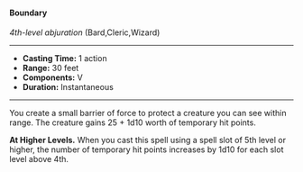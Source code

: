 #### Boundary
*4th-level abjuration* (Bard,Cleric,Wizard)
___
- **Casting Time:** 1 action
- **Range:** 30 feet
- **Components:** V
- **Duration:** Instantaneous
---
You create a small barrier of force to protect a creature you can see within range. The creature gains 25 + 1d10 worth of temporary hit points.

**At Higher Levels.** When you cast this spell using a spell slot of 5th level or higher, the number of temporary hit points increases by 1d10 for each slot level above 4th.